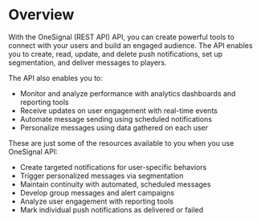 # Overview

With the OneSignal (REST API) API, you can create powerful tools to connect with your users and build an engaged audience. The API enables you to create, read, update, and delete push notifications, set up segmentation, and deliver messages to players.

The API also enables you to:

- Monitor and analyze performance with analytics dashboards and reporting tools
- Receive updates on user engagement with real-time events
- Automate message sending using scheduled notifications
- Personalize messages using data gathered on each user

These are just some of the resources available to you when you use OneSignal API:

- Create targeted notifications for user-specific behaviors
- Trigger personalized messages via segmentation
- Maintain continuity with automated, scheduled messages
- Develop group messages and alert campaigns
- Analyze user engagement with reporting tools
- Mark individual push notifications as delivered or failed
